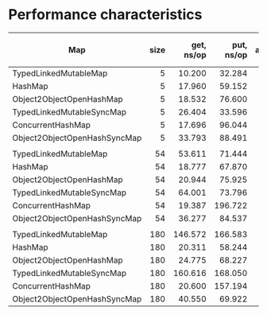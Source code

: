 # Performance characteristics

| Map                           | size | get, ns/op | put, ns/op | put GC alloc.rate, B/op |
|-------------------------------|-----:|-----------:|-----------:|------------------------:|
| TypedLinkedMutableMap         |    5 |     10.200 |     32.284 |                      27 |
| HashMap                       |    5 |     17.960 |     59.152 |                      60 |
| Object2ObjectOpenHashMap      |    5 |     18.532 |     76.600 |                      77 |
| TypedLinkedMutableSyncMap     |    5 |     26.404 |     33.596 |                      27 |
| ConcurrentHashMap             |    5 |     17.696 |     96.044 |                      64 |
| Object2ObjectOpenHashSyncMap  |    5 |     33.793 |     88.491 |                      85 |
|                               |      |            |            |                         |
| TypedLinkedMutableMap         |   54 |     53.611 |     71.444 |                      22 |
| HashMap                       |   54 |     18.777 |     67.870 |                      49 |
| Object2ObjectOpenHashMap      |   54 |     20.944 |     75.925 |                      37 |
| TypedLinkedMutableSyncMap     |   54 |     64.001 |     73.796 |                      22 |
| ConcurrentHashMap             |   54 |     19.387 |    196.722 |                      58 |
| Object2ObjectOpenHashSyncMap  |   54 |     36.277 |     84.537 |                      38 |
|                               |      |            |            |
| TypedLinkedMutableMap         |  180 |    146.572 |    166.583 |                      22 |
| HashMap                       |  180 |     20.311 |     58.244 |                      41 |
| Object2ObjectOpenHashMap      |  180 |     24.775 |     68.227 |                      23 |
| TypedLinkedMutableSyncMap     |  180 |    160.616 |    168.050 |                      22 |
| ConcurrentHashMap             |  180 |     20.600 |    157.194 |                      47 |
| Object2ObjectOpenHashSyncMap  |  180 |     40.550 |     69.922 |                      23 |
